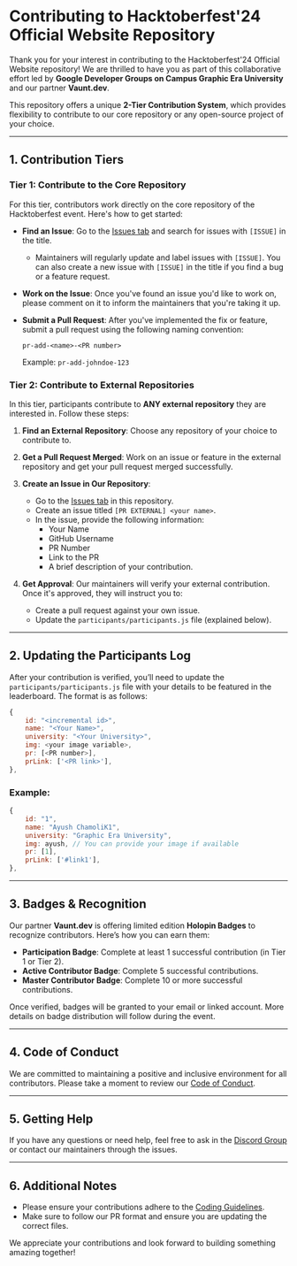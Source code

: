 
# Contributing to Hacktoberfest'24 Official Website Repository

Thank you for your interest in contributing to the Hacktoberfest'24 Official Website repository! We are thrilled to have you as part of this collaborative effort led by **Google Developer Groups on Campus Graphic Era University** and our partner **Vaunt.dev**.

This repository offers a unique **2-Tier Contribution System**, which provides flexibility to contribute to our core repository or any open-source project of your choice.

---

## 1. Contribution Tiers

### Tier 1: Contribute to the Core Repository
For this tier, contributors work directly on the core repository of the Hacktoberfest event. Here's how to get started:

- **Find an Issue**: Go to the [Issues tab](../../issues) and search for issues with `[ISSUE]` in the title.
  - Maintainers will regularly update and label issues with `[ISSUE]`. You can also create a new issue with `[ISSUE]` in the title if you find a bug or a feature request.
  
- **Work on the Issue**: Once you've found an issue you'd like to work on, please comment on it to inform the maintainers that you're taking it up.

- **Submit a Pull Request**: After you've implemented the fix or feature, submit a pull request using the following naming convention:
  ```
  pr-add-<name>-<PR number>
  ```
  Example: `pr-add-johndoe-123`

### Tier 2: Contribute to External Repositories
In this tier, participants contribute to **ANY external repository** they are interested in. Follow these steps:

1. **Find an External Repository**: Choose any repository of your choice to contribute to.

2. **Get a Pull Request Merged**: Work on an issue or feature in the external repository and get your pull request merged successfully.

3. **Create an Issue in Our Repository**: 
    - Go to the [Issues tab](../../issues) in this repository.
    - Create an issue titled `[PR EXTERNAL] <your name>`.
    - In the issue, provide the following information:
        - Your Name
        - GitHub Username
        - PR Number
        - Link to the PR
        - A brief description of your contribution.

4. **Get Approval**: Our maintainers will verify your external contribution. Once it's approved, they will instruct you to:
    - Create a pull request against your own issue.
    - Update the `participants/participants.js` file (explained below).

---

## 2. Updating the Participants Log

After your contribution is verified, you’ll need to update the `participants/participants.js` file with your details to be featured in the leaderboard. The format is as follows:

```js
{
    id: "<incremental id>",
    name: "<Your Name>",
    university: "<Your University>",
    img: <your image variable>,
    pr: [<PR number>],
    prLink: ['<PR link>'],
},
```

### Example:
```js
{
    id: "1",
    name: "Ayush ChamoliK1",
    university: "Graphic Era University",
    img: ayush, // You can provide your image if available
    pr: [1],
    prLink: ['#link1'],
},
```

---

## 3. Badges & Recognition

Our partner **Vaunt.dev** is offering limited edition **Holopin Badges** to recognize contributors. Here’s how you can earn them:

- **Participation Badge**: Complete at least 1 successful contribution (in Tier 1 or Tier 2).
- **Active Contributor Badge**: Complete 5 successful contributions.
- **Master Contributor Badge**: Complete 10 or more successful contributions.

Once verified, badges will be granted to your email or linked account. More details on badge distribution will follow during the event.

---

## 4. Code of Conduct

We are committed to maintaining a positive and inclusive environment for all contributors. Please take a moment to review our [Code of Conduct](./CODE_OF_CONDUCT.md).

---

## 5. Getting Help

If you have any questions or need help, feel free to ask in the [Discord Group](https://discord.gg/BngqfTwE) or contact our maintainers through the issues.

---

## 6. Additional Notes

- Please ensure your contributions adhere to the [Coding Guidelines](./CODE_OF_CONDUCT.md).
- Make sure to follow our PR format and ensure you are updating the correct files.
  
We appreciate your contributions and look forward to building something amazing together!
